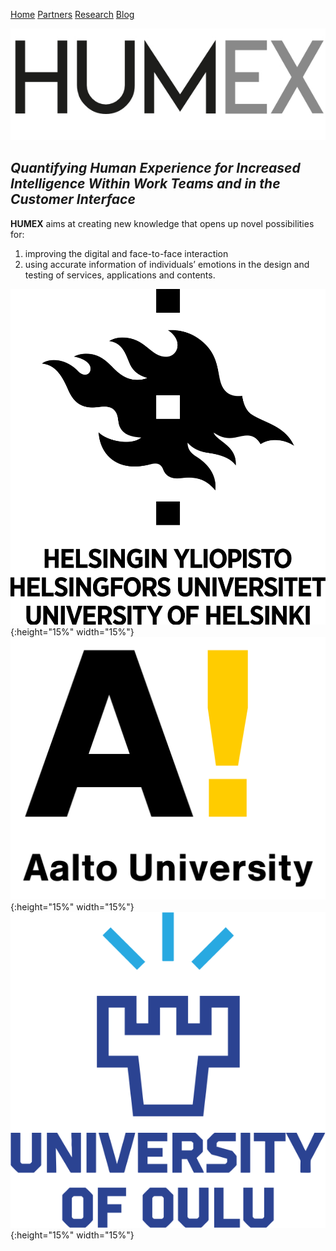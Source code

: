 [Home](README.MD)  [Partners](partners.md)  [Research](research.md)  [Blog](blog.md)

![humex Logo](/images/Logo_Humex.png)

## *Quantifying Human Experience for Increased Intelligence Within Work Teams and in the Customer Interface*

**HUMEX** aims at creating new knowledge that opens up novel possibilities for:

1. improving the digital and face-to-face interaction
2. using accurate information of individuals’ emotions in the design and testing of services, applications and contents.





![hyLogo](images/University_of_Helsinki.logo.png){:height="15%" width="15%"} ![aaltoLogo](images/Aalto_University_logo.png){:height="15%" width="15%"} ![ouluLogo](images/Oulu_logo.png){:height="15%" width="15%"} 
